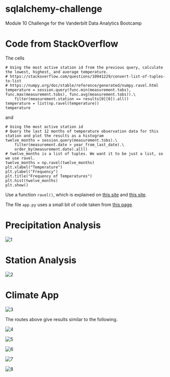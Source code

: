 # sqlalchemy-challenge
Module 10 Challenge for the Vanderbilt Data Analytics Bootcamp

# Code from StackOverflow
The cells
```
# Using the most active station id from the previous query, calculate the lowest, highest, and average temperature.
# https://stackoverflow.com/questions/10941229/convert-list-of-tuples-to-list
# https://numpy.org/doc/stable/reference/generated/numpy.ravel.html
temperature = session.query(func.min(measurement.tobs), func.max(measurement.tobs), func.avg(measurement.tobs)).\
    filter(measurement.station == results[0][0]).all()
temperature = list(np.ravel(temperature))
temperature
```
and 
```
# Using the most active station id
# Query the last 12 months of temperature observation data for this station and plot the results as a histogram
twelve_months = session.query(measurement.tobs).\
    filter(measurement.date > year_from_last_date).\
    order_by(measurement.date).all()
# twelve_months is a list of tuples. We want it to be just a list, so we use ravel. 
twelve_months = np.ravel(twelve_months)
plt.xlabel("Temperature")
plt.ylabel("Frequency")
plt.title("Frequency of Temperatures")
plt.hist(twelve_months)
plt.show()
```
Use a function `ravel()`, which is explained on [this site](https://stackoverflow.com/questions/10941229/convert-list-of-tuples-to-list) and [this site](https://numpy.org/doc/stable/reference/generated/numpy.ravel.html). 

The file `app.py` uses a small bit of code taken from [this page](https://stackoverflow.com/questions/34009296/using-sqlalchemy-session-from-flask-raises-sqlite-objects-created-in-a-thread-c). 

# Precipitation Analysis
![1](images/1.png)

# Station Analysis
![2](images/2.png)

# Climate App
![3](images/3.png)

The routes above give results similar to the following. 

![4](images/4.png)

![5](images/5.png)

![6](images/6.png)

![7](images/7.png)

![8](images/8.png)